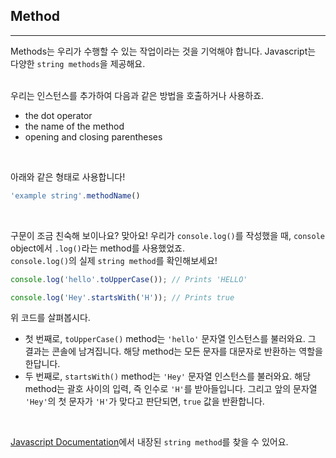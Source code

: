 ## Method
---
Methods는 우리가 수행할 수 있는 작업이라는 것을 기억해야 합니다. Javascript는 다양한 `string methods`을 제공해요.
<br>
<br>

우리는 인스턴스를 추가하여 다음과 같은 방법을 호출하거나 사용하죠.
- the dot operator
- the name of the method
- opening and closing parentheses

<br>

아래와 같은 형태로 사용합니다!
```javascript
'example string'.methodName()
```
<br>

구문이 조금 친숙해 보이나요? 맞아요! 우리가 `console.log()`를 작성했을 때, `console` object에서 `.log()`라는 method를 사용했었죠.
<br>
`console.log()`의 실제 `string method`를 확인해보세요!
```javascript
console.log('hello'.toUpperCase()); // Prints 'HELLO'

console.log('Hey'.startsWith('H')); // Prints true
```
위 코드를 살펴봅시다.
- 첫 번째로, `toUpperCase()` method는 `'hello'` 문자열 인스턴스를 불러와요. 그 결과는 콘솔에 남겨집니다. 해당 method는 모든 문자를 대문자로 반환하는 역할을 한답니다.
- 두 번째로, `startsWith()` method는 `'Hey'` 문자열 인스턴스를 불러와요. 해당 method는 괄호 사이의 입력, 즉 인수로 `'H'`를 받아들입니다. 그리고 앞의 문자열 `'Hey'`의 첫 문자가 `'H'`가 맞다고 판단되면, `true` 값을 반환합니다.

<br>

[Javascript Documentation](https://developer.mozilla.org/en-US/docs/Web/JavaScript/Reference/Global_Objects/String)에서 내장된 `string method`를 찾을 수 있어요.
